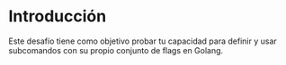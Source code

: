# Introducción

Este desafío tiene como objetivo probar tu capacidad para definir y usar subcomandos con su propio conjunto de flags en Golang.

